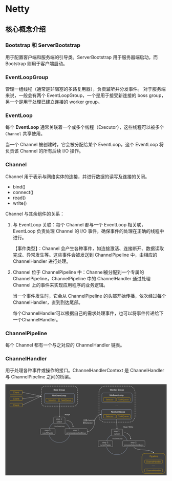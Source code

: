 # Netty
## 核心概念介绍

### Bootstrap 和 ServerBootstrap

用于配置客户端和服务端的引导类。ServerBootstrap 用于服务器端启动，而 Bootstrap 则用于客户端启动。

### EventLoopGroup
管理一组线程（通常是非阻塞的多路复用器），负责监听并分发事件。
对于服务端来说，一般会有两个 EventLoopGroup，一个是用于接受新连接的 boss group，另一个是用于处理已建立连接的 worker group。

### EventLoop

每个 **EventLoop**  通常关联着一个或多个线程（Executor），这些线程可以被多个 `Channel` 共享使用。

当一个  Channel  被创建时，它会被分配给某个 EventLoop，这个 EventLoop 将负责该 Channel 的所有后续 I/O 操作。

### Channel

Channel 用于表示与网络实体的连接，并进行数据的读写及连接的关闭。
- bind()
- connect()
- read()
- write()

Channel  与其余组件的关系：

1. 与 EventLoop 关联：每个 Channel 都与一个 EventLoop 相关联，EventLoop 负责处理 Channel 的 I/O 事件，确保事件的处理在正确的线程中进行。

   【事件类型】：Channel 会产生各种事件，如连接激活、连接断开、数据读取完成、异常发生等。这些事件会被发送到 ChannelPipeline 中，由相应的ChannelHandler 进行处理。

2. Channel  位于 ChannelPipeline 中：Channel被分配到一个专属的 ChannelPipeline，ChannelPipeline 中的 ChannelHandler 通过处理 Channel 上的事件来实现应用程序的业务逻辑。

   当一个事件发生时，它会从 ChannelPipeline 的头部开始传播，依次经过每个 ChannelHandler，直到到达尾部。

   每个ChannelHandler可以根据自己的需求处理事件，也可以将事件传递给下一个ChannelHandler。



### ChannelPipeline

每个 Channel 都有一个与之对应的 ChannelHandler 链表。



### ChannelHandler

用于处理各种事件或操作的接口。ChannelHandlerContext 是 ChannelHandler 与 ChannelPipeline 之间的桥梁。



![img](./README.assets/536478-20200818154358172-1148520202.png)